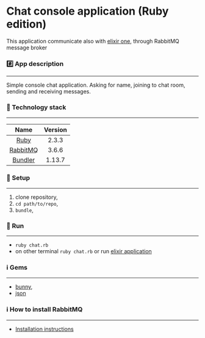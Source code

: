 Chat console application (Ruby edition)
================

This application communicate also with [elixir one](www.github.com), through RabbitMQ message broker

### :hash: App description
-------------
Simple console chat application.
Asking for name, joining to chat room, sending and receiving messages.

### :closed_lock_with_key: Technology stack
-------------

| Name |  Version |
| :--: | :---: |
| [Ruby](https://www.ruby-lang.org) | 2.3.3 |
| [RabbitMQ](https://www.rabbitmq.com/) | 3.6.6 |
| [Bundler](https://github.com/bundler/bundler) | 1.13.7 |

### :book: Setup
-------------
1. clone repository,
2. `cd path/to/repo`,
3. `bundle`,

### :book: Run
-------------
* `ruby chat.rb`
* on other terminal `ruby chat.rb` or run [elixir application](www.github.com)

### :information_source: Gems
-------------

* [bunny](https://github.com/ruby-amqp/bunny),
* [json](https://github.com/flori/json)

### :information_source: How to install RabbitMQ
-------------
* [Installation instructions](https://www.rabbitmq.com/download.html)
